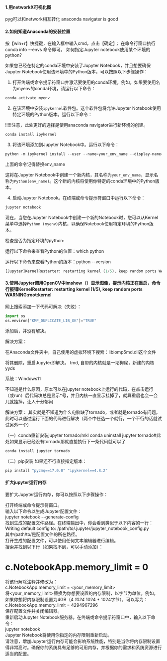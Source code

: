 #### 1.用networkX可视化图

pyg可以和network相互转化
anaconda navigater is good

#### 2.如何知道Anaconda的安装位置

按【win+r】快捷键，在输入框中输入cmd，点击【确定】；
在命令行窗口执行 conda info --envs 命令即可。
如何指定Jupyter notebook使用某个环境的python?

如果您已经在特定的conda环境中安装了Jupyter Notebook，并且想要确保Jupyter Notebook使用该环境中的Python版本，可以按照以下步骤操作：

1. 打开终端或命令提示符窗口并激活要使用的conda环境。例如，如果要使用名为myenv的conda环境，请运行以下命令：

```python
conda activate myenv
```

2. 在该环境中安装`ipykernel`软件包。这个软件包将允许Jupyter Notebook使用特定环境的Python版本。运行以下命令：

!!!!!注意，此处更好的选择是使用anaconda navigator进行新环境的创建。

```python
conda install ipykernel
```

3. 将该环境添加到Jupyter Notebook中。运行以下命令：

```python
python -m ipykernel install --user --name=your_env_name --display-name="Python(env_name)"
```

上面的命令记得替换env_name

这将在Jupyter Notebook中创建一个新内核，其名称为`your_env_name`，显示名称为`Python(env_name)`。这个新的内核将使用你特定的conda环境中的Python版本。

4. 启动Jupyter Notebook。在终端或命令提示符窗口中运行以下命令：

```python
jupyter notebook
```

现在，当您在Jupyter Notebook中创建一个新的Notebook时，您可以从Kernel菜单中选择`Python (myenv)`内核，以确保Notebook使用特定环境的Python版本。

检查是否为指定环境的python:

运行以下命令来查看Python的位置：which python

运行以下命令来查看Python的版本：python --version

```python
[Jupyter]KernelRestarter: restarting kernel (1/5), keep random ports WARNING:root:kernel ...
```

#### 3.使用Jupyter调用OpenCV中imshow（）显示图像，提示内核正在重启，命令行报错KernelRestarter: restarting kernel (1/5), keep random ports WARNING:root:kernel

网上搜索添加一下代码可解决（失败）：

```python
import os
os.environ["KMP_DUPLICATE_LIB_OK"]="TRUE"
```

添加后，并没有解决。

解决方案：

在Anaconda文件夹中，自己使用的虚拟环境下搜索：libiomp5md.dll这个文件

将其删除，重启Jupyter即解决。
tmd, 自带的内核就是一坨狗屎，新建的内核yyds

系统：Windows11

不知道是什么原因，原本可以在jupyter notebook上运行的代码，在点击运行（或run）后代码块总是显示*号，并且内核一直显示挂掉了，就算重启也会一会儿就挂掉，让人十分郁闷

解决方案：
其实就是不知道为什么电脑缺了tornado，或者就是tornado有问题。此时可以通过运行下面的代码进行解决（两个中任选一个就行，一个不行的话就试试另外一个）

（一）conda重新安装jupyter tornado/mkl
conda uninstall jupyter tornado#此处如果显示已经没有tornado那就直接执行下一条代码就可以了

```python
conda install jupyter tornado
```

（二）pip安装
如果还不行直接指定版本：

```python
pip install "pyzmq==17.0.0" "ipykernel==4.8.2"
```

#### 扩大jupyter运行内存

要扩大Jupyter运行内存，你可以按照以下步骤操作：

打开终端或命令提示符窗口。<br/>
输入以下命令以生成Jupyter配置文件：<br/>
jupyter notebook --generate-config<br/>
找到生成的配置文件路径。在终端输出中，你会看到类似于以下内容的一行：<br/>
Writing default config to: /path/to/.jupyter/jupyter_notebook_config.py<br/>
其中/path/to/是配置文件的所在路径。<br/>
打开生成的配置文件，可以使用任何文本编辑器进行编辑。<br/>
搜索并找到以下行（如果找不到，可以手动添加）：<br/>

# c.NotebookApp.memory_limit = 0<br/>

将该行解除注释并修改为：<br/>
c.NotebookApp.memory_limit = <your_memory_limit><br/>
将<your_memory_limit>替换为你想要设置的内存限制，以字节为单位。例如，如果你想将内存限制设置为4GB（4 *1024* 1024 * 1024字节），可以写为：<br/>
c.NotebookApp.memory_limit = 4294967296<br/>
保存配置文件并关闭编辑器。<br/>
重新启动Jupyter Notebook服务器。在终端或命令提示符窗口中，输入以下命令：<br/>
jupyter notebook<br/>
Jupyter Notebook将使用你指定的内存限制重新启动。<br/>
请注意，增加Jupyter运行内存可能会影响系统性能，特别是当你将内存限制设置得非常高时。确保你的系统具有足够的可用内存，并根据你的需求和系统资源进行适当的配置。<br/>
